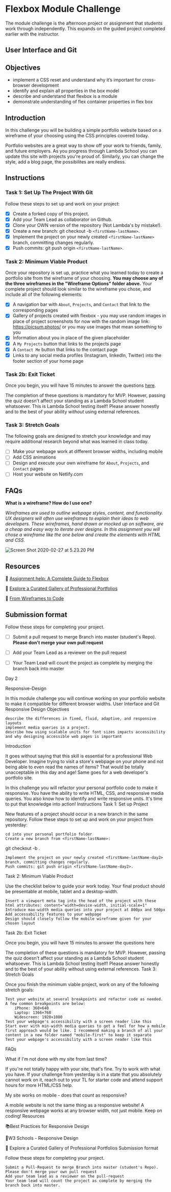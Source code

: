 # Flexbox Module Challenge

The module challenge is the afternoon project or assignment that students work through independently. This expands on the guided project completed earlier with the instructor.

## User Interface and Git

## Objectives

- implement a CSS reset and understand why it’s important for cross-browser development
- identify and explain all properties in the box model
- describe and understand that flexbox is a module
- demonstrate understanding of flex container properties in flex box

## Introduction

In this challenge you will be building a simple portfolio website based on a wireframe of your choosing using the CSS principles covered today.

Portfolio websites are a great way to show off your work to friends, family, and future employers. As you progress through Lambda School you can update this site with projects you're proud of. Similarly, you can change the style, add a blog page, the possibilites are really endless.

## Instructions

### Task 1: Set Up The Project With Git

Follow these steps to set up and work on your project:

- [X] Create a forked copy of this project.
- [X] Add your Team Lead as collaborator on Github.
- [X] Clone your OWN version of the repository (Not Lambda's by mistake!).
- [X] Create a new branch: git checkout -b `<firstName-lastName>`.
- [X] Implement the project on your newly created `<firstName-lastName>` branch, committing changes regularly.
- [X] Push commits: git push origin `<firstName-lastName>`.
 
### Task 2: Minimum Viable Product

Once your repository is set up, practice what you learned today to create a portfolio site from the wireframe of your choosing. **You may choose any of the three wireframes in the "Wireframe Options" folder above.** Your complete project should look similar to the wireframe you chose, and include all of the following elements:

- [X]  A navigation bar with `About`, `Projects`, and `Contact` that link to the corresponding pages
- [X]  Gallery of projects created with flexbox - you may use random images in place of project screenshots for now with the random image link: https://picsum.photos/ or you may use images that mean something to you
- [X]  Information about you in place of the given placeholder
- [X]  A `My Projects` button that links to the projects page
- [X]  A `Contact Me` button that links to the contact page
- [X]  Links to any social media profiles (Instagram, linkedIn, Twitter) into the footer section of your home page

### Task 2b: Exit Ticket

Once you begin, you will have 15 minutes to answer the questions [here](https://app.codesignal.com/public-test/W7cjgvDN6BnmcCAJN/deNjYNsatrYjaN).

The completion of these questions is mandatory for MVP. However, passing the quiz doesn't affect your standing as a Lambda School student whatsoever. This is Lambda School testing itself! Please answer honestly and to the best of your ability *without* using external references.

### Task 3: Stretch Goals

The following goals are designed to stretch your knowledge and may require additional research beyond what was learned in class today.

- [ ] Make your webpage work at different browser widths, including mobile
- [ ] Add CSS animations
- [ ] Design and execute your own wireframe for `About`, `Projects`, and `Contact` pages
- [ ] Host your website on Netlify.com

## FAQs

**What is a wireframe? How do I use one?**

*Wireframes are used to outline webpage styles, content, and functionality. UX designers will often use wireframes to explain their ideas to web developers. These wireframes, hand drawn or mocked up on software, are a cheap and easy way to iterate over designs. In this assignment you will chose a wireframe like the one below and create the elements with HTML and CSS.*

![Screen Shot 2020-02-27 at 5.23.20 PM](https://i.imgur.com/b3riE65.png)

## Resources

👋 [Assignment help: A Complete Guide to Flexbox](https://css-tricks.com/snippets/css/a-guide-to-flexbox/)

👀 [Explore a Curated Gallery of Professional Portfolios](https://wpamelia.com/portfolio-websites/#webdev)

🌼 [From Wireframes to Code](https://www.uxmatters.com/mt/archives/2010/12/from-wireframes-to-code-part-i.php)

## Submission format

Follow these steps for completing your project.

- [ ] Submit a pull request to merge <firstName-lastName> Branch into master (student's  Repo). **Please don't merge your own pull request**
- [ ] Add your Team Lead as a reviewer on the pull request
- [ ] Your Team Lead will count the project as complete by merging the branch back into master







Day 2

Responsive-Design

In this module challenge you will continue working on your portfolio website to make it compatible for different browser widths.
User Interface and Git
Responsive Design
Objectives

    describe the differences in fixed, fluid, adaptive, and responsive layouts
    implement media queries in a project.
    describe how using scalable units for font sizes impacts accessibility and why designing accessible web pages is important

Introduction

It goes without saying that this skill is essential for a professional Web Developer. Imagine trying to visit a store's webpage on your phone and not being able to even read the names of items? That would be totally unacceptable in this day and age! Same goes for a web developer's portfolio site.

In this challenge you will refactor your personal portfolio code to make it responsive. You have the ability to write HTML, CSS, and responsive media queries. You also know how to identify and write responsive units. It's time to put that knowledge into action!
Instructions
Task 1: Set up Project

New features of a project should occur in a new branch in the same repository. Follow these steps to set up and work on your project from yesterday:

    cd into your personal portfolio folder
    Create a new branch from <firstName-lastName>:

git checkout -b <firstName-lastName-day2> <firstName-lastName>.

    Implement the project on your newly created <firstName-lastName-day2> branch, committing changes regularly.
    Push commits: git push origin <firstName-lastName-day2>.

Task 2: Minimum Viable Product

Use the checklist below to guide your work today. Your final product should be presentable at mobile, tablet and a desktop-width.

    Insert a viewport meta tag into the head of the project with these html attributes: content="width=device-width, initial-scale=1"
    Introduce max-width media queries into your project at 800px and 500px
    Add accessability features to your webpage
    Design should closely follow the mobile wireframe given for your chosen layout

Task 2b: Exit Ticket

Once you begin, you will have 15 minutes to answer the questions here

The completion of these questions is mandatory for MVP. However, passing the quiz doesn't affect your standing as a Lambda School student whatsoever. This is Lambda School testing itself! Please answer honestly and to the best of your ability without using external references.
Task 3: Stretch Goals

Once you finish the minimum viable project, work on any of the following stretch goals:

    Test your website at several breakpoints and refactor code as needed. A few common breakpoints are below:
        iPhone: 360×640
        Laptop: 1366×768
        Widescreen: 1920×1080
    Test your webpage's accessibility with a screen reader like this
    Start over with min-width media queries to get a feel for how a mobile first approach would be like. I recommend making a branch of all your content in a new folder named "mobile-first" to keep it separate
    Test your webpage's accessibility with a screen reader like this

FAQs

What if I'm not done with my site from last time?

If you're not totally happy with your site, that's fine. Try to work with what you have. If your challenge from yesterday is in a state that you absolutely cannot work on it, reach out to your TL for starter code and attend support hours for more HTML/CSS help.

My site works on mobile - does that count as responsive?

A mobile website is not the same thing as a responsive website! A responsive webpage works at any browser width, not just mobile. Keep on coding!
Resources

📚Best Practices for Responsive Design

🤝W3 Schools - Responsive Design

👀 Explore a Curated Gallery of Professional Portfolios
Submission format

Follow these steps for completing your project.

    Submit a Pull-Request to merge Branch into master (student's Repo). Please don't merge your own pull request
    Add your team lead as a reviewer on the pull-request
    Your team lead will count the project as complete by merging the branch back into master.

